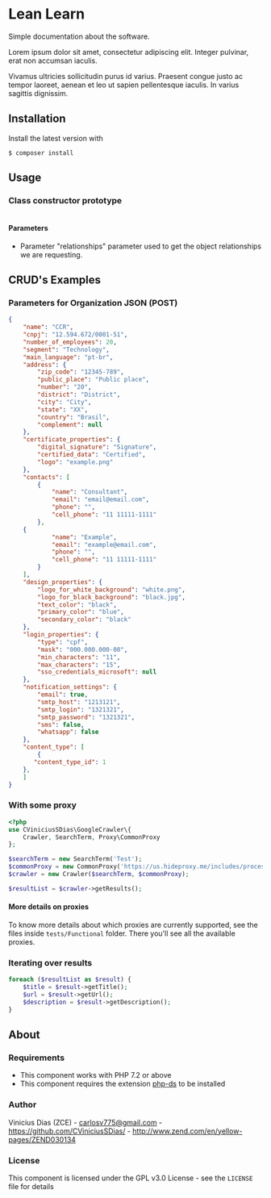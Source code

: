 # Lean Learn

Simple documentation about the software.

Lorem ipsum dolor sit amet, consectetur adipiscing elit. Integer pulvinar, erat non accumsan iaculis.

Vivamus ultricies sollicitudin purus id varius. Praesent congue justo ac tempor laoreet,
aenean et leo ut sapien pellentesque iaculis. In varius sagittis dignissim.

## Installation
Install the latest version with
```
$ composer install
```

## Usage

### Class constructor prototype
```

```

#### Parameters
- Parameter "relationships" parameter used to get the object relationships we are requesting.

## CRUD's Examples

### Parameters for Organization JSON (POST)
```json
{
    "name": "CCR",
    "cnpj": "12.594.672/0001-51",
    "number_of_employees": 20,
    "segment": "Technology",
    "main_language": "pt-br",
    "address": {
        "zip_code": "12345-789",
        "public_place": "Public place",
        "number": "20",
        "district": "District",
        "city": "City",
        "state": "XX",
        "country": "Brasil",
        "complement": null
    },
    "certificate_properties": {
        "digital_signature": "Signature",
        "certified_data": "Certified",
        "logo": "example.png"
    },
    "contacts": [
        {
            "name": "Consultant",
            "email": "email@email.com",
            "phone": "",
            "cell_phone": "11 11111-1111"
        },
	{
            "name": "Example",
            "email": "example@email.com",
            "phone": "",
            "cell_phone": "11 11111-1111"
        }
    ],
    "design_properties": {
        "logo_for_white_background": "white.png",
        "logo_for_black_background": "black.jpg",
        "text_color": "black",
        "primary_color": "blue",
        "secondary_color": "black"
    },
    "login_properties": {
        "type": "cpf",
        "mask": "000.000.000-00",
        "min_characters": "11",
        "max_characters": "15",
        "sso_credentials_microsoft": null
    },
    "notification_settings": {
        "email": true,
        "smtp_host": "1213121",
        "smtp_login": "1321321",
        "smtp_password": "1321321",
        "sms": false,
        "whatsapp": false
    },
    "content_type": [
        {
	   "content_type_id": 1
	},
    ]
}
```

### With some proxy
```php
<?php
use CViniciusSDias\GoogleCrawler\{
    Crawler, SearchTerm, Proxy\CommonProxy
};

$searchTerm = new SearchTerm('Test');
$commonProxy = new CommonProxy('https://us.hideproxy.me/includes/process.php?action=update');
$crawler = new Crawler($searchTerm, $commonProxy);

$resultList = $crawler->getResults();
```

#### More details on proxies
To know more details about which proxies are currently
supported, see the files inside `tests/Functional` folder.
There you'll see all the available proxies.

### Iterating over results
```php
foreach ($resultList as $result) {
    $title = $result->getTitle();
    $url = $result->getUrl();
    $description = $result->getDescription();
}
```

## About

### Requirements

- This component works with PHP 7.2 or above
- This component requires the extension [php-ds](http://php.net/manual/pt_BR/book.ds.php) to be installed

### Author
Vinicius Dias (ZCE) - carlosv775@gmail.com - https://github.com/CViniciusSDias/ - http://www.zend.com/en/yellow-pages/ZEND030134

### License
This component is licensed under the GPL v3.0 License - see the `LICENSE` file for details
